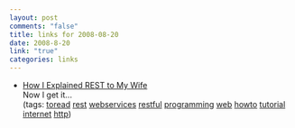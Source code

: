 ```yaml
--- 
layout: post
comments: "false"
title: links for 2008-08-20
date: 2008-8-20
link: "true"
categories: links
---
```

<ul class="delicious">
	<li>
<div class="delicious-link"><a href="http://tomayko.com/writings/rest-to-my-wife">How I Explained REST to My Wife</a></div>
<div class="delicious-extended">Now I get it...</div>
<div class="delicious-tags">(tags: <a href="http://delicious.com/zanshin/toread">toread</a> <a href="http://delicious.com/zanshin/rest">rest</a> <a href="http://delicious.com/zanshin/webservices">webservices</a> <a href="http://delicious.com/zanshin/restful">restful</a> <a href="http://delicious.com/zanshin/programming">programming</a> <a href="http://delicious.com/zanshin/web">web</a> <a href="http://delicious.com/zanshin/howto">howto</a> <a href="http://delicious.com/zanshin/tutorial">tutorial</a> <a href="http://delicious.com/zanshin/internet">internet</a> <a href="http://delicious.com/zanshin/http">http</a>)</div></li>
</ul>
